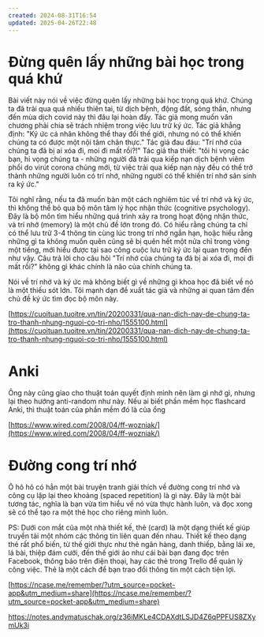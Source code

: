 ```yaml
---
created: 2024-08-31T16:54
updated: 2025-04-26T22:48
---
```

# Đừng quên lấy những bài học trong quá khứ
Bài viết này nói về việc đừng quên lấy những bài học trong quá khứ. Chúng ta đã trải qua quá nhiều thiên tai, từ dịch bệnh, động đất, sóng thần, nhưng đến mùa dịch covid này thì đâu lại hoàn đấy. Tác giả mong muốn văn chương phải chia sẻ trách nhiệm trong việc lưu trữ ký ức. Tác giả khẳng định: "Ký ức cá nhân không thể thay đổi thế giới, nhưng nó có thể khiến chúng ta có được một nội tâm chân thực." Tác giả đau đáu: "Trí nhớ của chúng ta đã bị ai xóa đi, moi đi mất rồi?!" Tác giả tha thiết: "tôi hi vọng các bạn, hi vọng chúng ta - những người đã trải qua kiếp nạn dịch bệnh viêm phổi do virút corona chủng mới, từ việc trải qua kiếp nạn này đều có thể trở thành những người luôn có trí nhớ, những người có thể khiến trí nhớ sản sinh ra ký ức."

Tôi nghĩ rằng, nếu ta đã muốn bàn một cách nghiêm túc về trí nhớ và ký ức, thì không thể bỏ qua bộ môn tâm lý học nhận thức (cognitive psychology). Đây là bộ môn tìm hiểu những quá trình xảy ra trong hoạt động nhận thức, và trí nhớ (memory) là một chủ đề lớn trong đó. Có hiểu rằng chúng ta chỉ có thể lưu trữ 3-4 thông tin cùng lúc trong trí nhớ ngắn hạn, hoặc hiểu rằng những gì ta không muốn quên cũng sẽ bị quên hết một nửa chỉ trong vòng một tiếng, mới hiểu được tại sao công cuộc lưu trữ ký ức lại quan trọng đến như vậy. Câu trả lời cho câu hỏi "Trí nhớ của chúng ta đã bị ai xóa đi, moi đi mất rồi?" không gì khác chính là não của chính chúng ta.

Nói về trí nhớ và ký ức mà không biết gì về những gì khoa học đã biết về nó là một thiếu sót lớn. Tôi mạnh dạn đề xuất tác giả và những ai quan tâm đến chủ đề ký ức tìm đọc bộ môn này.

[https://cuoituan.tuoitre.vn/tin/20200331/qua-nan-dich-nay-de-chung-ta-tro-thanh-nhung-nguoi-co-tri-nho/1555100.html](https://cuoituan.tuoitre.vn/tin/20200331/qua-nan-dich-nay-de-chung-ta-tro-thanh-nhung-nguoi-co-tri-nho/1555100.html)

# Anki

Ông này cũng giao cho thuật toán quyết định mình nên làm gì nhớ gì, nhưng lại theo hướng anti-random như này. Nếu ai biết phần mềm học flashcard Anki, thì thuật toán của phần mềm đó là của ổng

[https://www.wired.com/2008/04/ff-wozniak/](https://www.wired.com/2008/04/ff-wozniak/)

# Đường cong trí nhớ
Ô hô hô có hẳn một bài truyện tranh giải thích về đường cong trí nhớ và công cụ lặp lại theo khoảng (spaced repetition) là gì này. Đây là một bài tương tác, nghĩa là bạn vừa tìm hiểu về nó vừa thực hành luôn, và đọc xong sẽ có thể tạo ra một thẻ học cho riêng mình luôn.

PS: Dưới con mắt của một nhà thiết kế, thẻ (card) là một dạng thiết kế giúp truyền tải một nhóm các thông tin liên quan đến nhau. Thiết kế theo dạng thẻ rất phổ biến, từ thế giới thực như thẻ ngân hàng, danh thiếp, bằng lái xe, lá bài, thiệp đám cưới, đến thế giới ảo như cái bài bạn đang đọc trên Facebook, thông báo trên điện thoại, hay các thẻ trong Trello để quản lý công việc. Thẻ là một cách để bạn trao đổi thông tin một cách tiện lợi.

[https://ncase.me/remember/?utm_source=pocket-app&utm_medium=share](https://ncase.me/remember/?utm_source=pocket-app&utm_medium=share)

https://notes.andymatuschak.org/z36iMKLe4CDAXdtLSJD4Z6qPPFUS8ZXymUk3i


